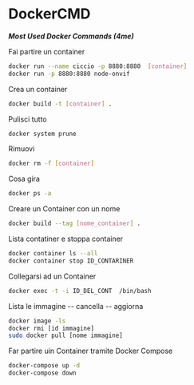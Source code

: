 # DockerCMD

***Most Used Docker Commands (4me)***


Fai partire un container
```bash
docker run --name ciccio -p 8880:8880  [container]
docker run -p 8880:8880 node-onvif

```

Crea un container
```bash
docker build -t [container] .
```

Pulisci tutto
```bash
docker system prune
```

Rimuovi
```bash
docker rm -f [container]
```
Cosa gira
```bash
docker ps -a
```

Creare un Container con un nome
```bash
docker build --tag [nome_container] .
```

Lista contatiner e stoppa container
```bash
docker container ls --all
docker container stop ID_CONTARINER
```

Collegarsi ad un Container
```bash
docker exec -t -i ID_DEL_CONT  /bin/bash
```


Lista le immagine -- cancella  -- aggiorna
```bash
docker image -ls
docker rmi [id immagine]
sudo docker pull [nome immagine]
```



Far partire uin Container tramite Docker Compose
```bash
docker-compose up -d
docker-compose down
```




